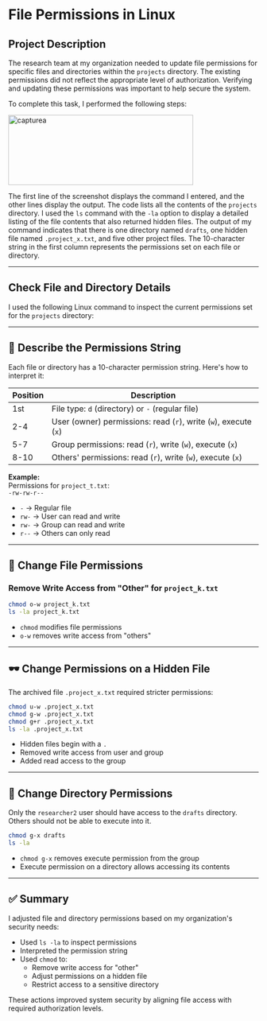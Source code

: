 #  File Permissions in Linux

##  Project Description

The research team at my organization needed to update file permissions for specific files and directories within the `projects` directory. The existing permissions did not reflect the appropriate level of authorization. Verifying and updating these permissions was important to help secure the system.

To complete this task, I performed the following steps:


<img width="372" height="141" alt="capturea" src="https://github.com/user-attachments/assets/da3f961c-cfd2-4323-8b26-2a5219b4213d" />


The first line of the screenshot displays the command I entered, and the other lines display the output. The code lists all the contents of the `projects` directory. I used the `ls` command with the `-la` option to display a detailed listing of the file contents that also returned hidden files. The output of my command indicates that there is one directory named `drafts`, one hidden file named `.project_x.txt`, and five other project files. The 10-character string in the first column represents the permissions set on each file or directory.
 
---

##  Check File and Directory Details

I used the following Linux command to inspect the current permissions set for the `projects` directory:



---

## 🧾 Describe the Permissions String

Each file or directory has a 10-character permission string. Here's how to interpret it:

| Position | Description                                      |
|----------|--------------------------------------------------|
| 1st      | File type: `d` (directory) or `-` (regular file) |
| 2-4      | User (owner) permissions: read (`r`), write (`w`), execute (`x`) |
| 5-7      | Group permissions: read (`r`), write (`w`), execute (`x`) |
| 8-10     | Others' permissions: read (`r`), write (`w`), execute (`x`) |

**Example:**  
Permissions for `project_t.txt`:  
`-rw-rw-r--`

- `-` → Regular file  
- `rw-` → User can read and write  
- `rw-` → Group can read and write  
- `r--` → Others can only read

---

## 🔧 Change File Permissions

### Remove Write Access from "Other" for `project_k.txt`

```bash
chmod o-w project_k.txt
ls -la project_k.txt
```

- `chmod` modifies file permissions
- `o-w` removes write access from "others"

---

## 🕶 Change Permissions on a Hidden File

The archived file `.project_x.txt` required stricter permissions:

```bash
chmod u-w .project_x.txt
chmod g-w .project_x.txt
chmod g+r .project_x.txt
ls -la .project_x.txt
```

- Hidden files begin with a `.`  
- Removed write access from user and group  
- Added read access to the group

---

## 📁 Change Directory Permissions

Only the `researcher2` user should have access to the `drafts` directory. Others should not be able to execute into it.

```bash
chmod g-x drafts
ls -la
```

- `chmod g-x` removes execute permission from the group  
- Execute permission on a directory allows accessing its contents

---

## ✅ Summary

I adjusted file and directory permissions based on my organization's security needs:

- Used `ls -la` to inspect permissions
- Interpreted the permission string
- Used `chmod` to:
  - Remove write access for "other"
  - Adjust permissions on a hidden file
  - Restrict access to a sensitive directory

These actions improved system security by aligning file access with required authorization levels.
